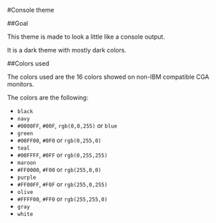 #Console theme

##Goal

This theme is made to look a little like a console output.

It is a dark theme with mostly dark colors.

##Colors used

The colors used are the 16 colors showed on non-IBM compatible CGA monitors.

The colors are the following:

- `black`
- `navy`
- `#0000FF`, `#00F`, `rgb(0,0,255)` or `blue`
- `green`
- `#00FF00`, `#0F0` or `rgb(0,255,0)`
- `teal`
- `#00FFFF`, `#0FF` or `rgb(0,255,255)`
- `maroon`
- `#FF0000`, `#F00` or `rgb(255,0,0)`
- `purple`
- `#FF00FF`, `#F0F` or `rgb(255,0,255)`
- `olive`
- `#FFFF00`, `#FF0` or `rgb(255,255,0)`
- `gray`
- `white`
